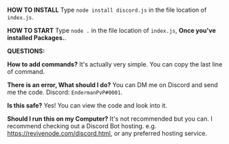 **HOW TO INSTALL**
	Type `node install discord.js` in the file location of `index.js`.
	
**HOW TO START**
	Type `node .` in the file location of `index.js`, **Once you've installed Packages.**.
	
	
**QUESTIONS:**

**How to add commands?**
It's actually very simple. You can copy the last line of command. 

**There is an error, What should I do?**
You can DM me on Discord and send me the code. Discord: `EndermanPvP#0001`. 

**Is this safe?**
Yes! You can view the code and look into it. 

**Should I run this on my Computer?**
It's not recommended but you can. I recommend checking out a Discord Bot hosting. e.g. https://revivenode.com/discord.html, or any preferred hosting service.
